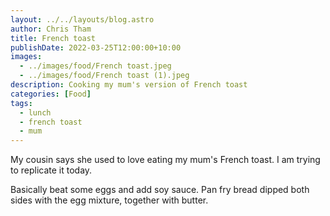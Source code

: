 ```yaml
---
layout: ../../layouts/blog.astro
author: Chris Tham
title: French toast
publishDate: 2022-03-25T12:00:00+10:00
images:
  - ../images/food/French toast.jpeg
  - ../images/food/French toast (1).jpeg
description: Cooking my mum's version of French toast
categories: [Food]
tags:
  - lunch
  - french toast
  - mum
---
```


My cousin says she used to love eating my mum's French toast. I am trying to
replicate it today.

Basically beat some eggs and add soy sauce. Pan fry bread dipped both sides
with the egg mixture, together with butter.
